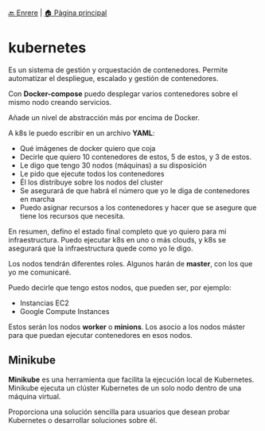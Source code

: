 [🔙 Enrere](../) | [🏠 Pàgina principal](http://danimrprofe.github.io/apuntes/)

# kubernetes

Es un sistema de gestión y orquestación de contenedores. Permite automatizar el despliegue, escalado y gestión de contenedores.

Con **Docker-compose** puedo desplegar varios contenedores sobre el mismo nodo
creando servicios.

Añade un nivel de abstracción más por encima de Docker.

A k8s le puedo escribir en un archivo **YAML**:

- Qué imágenes de docker quiero que coja
- Decirle que quiero 10 contenedores de estos, 5 de estos, y 3 de estos.
- Le digo que tengo 30 nodos (máquinas) a su disposición
- Le pido que ejecute todos los contenedores
- Él los distribuye sobre los nodos del cluster
- Se asegurará de que habrá el número que yo le diga de contenedores en marcha
- Puedo asignar recursos a los contenedores y hacer que se asegure que tiene los recursos que necesita.

En resumen, defino el estado final completo que yo quiero para mi infraestructura.
Puedo ejecutar k8s en uno o más clouds, y k8s se asegurará que la infraestructura
quede como yo le digo.

Los nodos tendrán diferentes roles. Algunos harán de **master**, con los que yo me comunicaré.

Puedo decirle que tengo estos nodos, que pueden ser, por ejemplo:

- Instancias EC2
- Google Compute Instances

Estos serán los nodos **worker** o **minions**.
Los asocio a los nodos máster para que puedan ejecutar contenedores en esos nodos.

## Minikube

**Minikube** es una herramienta que facilita la ejecución local de Kubernetes. Minikube ejecuta un clúster Kubernetes de un solo nodo dentro de una máquina virtual.

Proporciona una solución sencilla para usuarios que desean probar Kubernetes o desarrollar soluciones sobre él.
